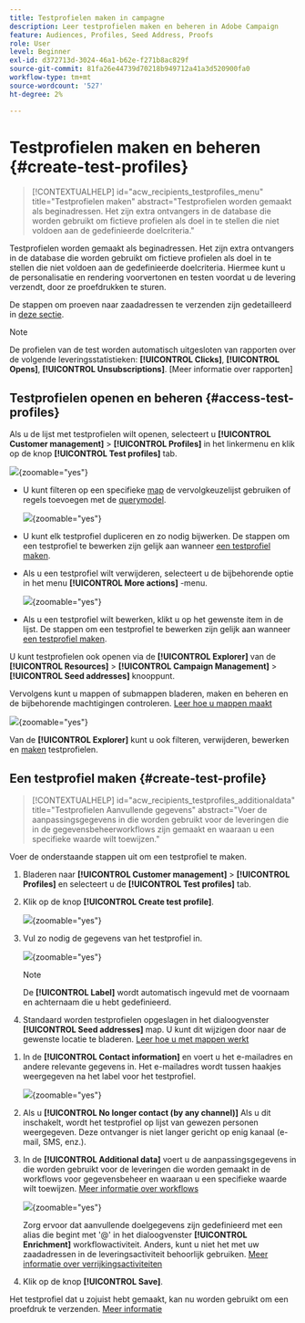 ```yaml
---
title: Testprofielen maken in campagne
description: Leer testprofielen maken en beheren in Adobe Campaign
feature: Audiences, Profiles, Seed Address, Proofs
role: User
level: Beginner
exl-id: d372713d-3024-46a1-b62e-f271b8ac829f
source-git-commit: 81fa26e44739d70218b949712a41a3d520900fa0
workflow-type: tm+mt
source-wordcount: '527'
ht-degree: 2%

---
```


# Testprofielen maken en beheren {#create-test-profiles}

>[!CONTEXTUALHELP]
>id="acw_recipients_testprofiles_menu"
>title="Testprofielen maken"
>abstract="Testprofielen worden gemaakt als beginadressen. Het zijn extra ontvangers in de database die worden gebruikt om fictieve profielen als doel in te stellen die niet voldoen aan de gedefinieerde doelcriteria."

Testprofielen worden gemaakt als beginadressen. Het zijn extra ontvangers in de database die worden gebruikt om fictieve profielen als doel in te stellen die niet voldoen aan de gedefinieerde doelcriteria. Hiermee kunt u de personalisatie en rendering voorvertonen en testen voordat u de levering verzendt, door ze proefdrukken te sturen.

<!--Learn more on test profiles in the [Campaign v8 (client console) documentation](https://experienceleague.adobe.com/docs/campaign/campaign-v8/audience/add-profiles/test-profiles.html){target="_blank"}.-->

De stappen om proeven naar zaadadressen te verzenden zijn gedetailleerd in [deze sectie](../preview-test/test-deliveries.md#test-profiles).

>[!NOTE]
>
>De profielen van de test worden automatisch uitgesloten van rapporten over de volgende leveringsstatistieken: **[!UICONTROL Clicks]**, **[!UICONTROL Opens]**, **[!UICONTROL Unsubscriptions]**. [Meer informatie over rapporten]

## Testprofielen openen en beheren {#access-test-profiles}

Als u de lijst met testprofielen wilt openen, selecteert u **[!UICONTROL Customer management]** > **[!UICONTROL Profiles]** in het linkermenu en klik op de knop **[!UICONTROL Test profiles]** tab.

![](assets/test-profile-list.png){zoomable=&quot;yes&quot;}

* U kunt filteren op een specifieke [map](../get-started/permissions.md#folders) de vervolgkeuzelijst gebruiken of regels toevoegen met de [querymodel](../query/query-modeler-overview.md).

  ![](assets/test-profile-list-filters.png){zoomable=&quot;yes&quot;}

* U kunt elk testprofiel dupliceren en zo nodig bijwerken. De stappen om een testprofiel te bewerken zijn gelijk aan wanneer [een testprofiel maken](#create-test-profile).

* Als u een testprofiel wilt verwijderen, selecteert u de bijbehorende optie in het menu **[!UICONTROL More actions]** -menu.

  ![](assets/test-profile-list-delete.png){zoomable=&quot;yes&quot;}

* Als u een testprofiel wilt bewerken, klikt u op het gewenste item in de lijst. De stappen om een testprofiel te bewerken zijn gelijk aan wanneer [een testprofiel maken](#create-test-profile).

U kunt testprofielen ook openen via de **[!UICONTROL Explorer]** van de **[!UICONTROL Resources]** > **[!UICONTROL Campaign Management]** > **[!UICONTROL Seed addresses]** knooppunt.

Vervolgens kunt u mappen of submappen bladeren, maken en beheren en de bijbehorende machtigingen controleren. [Leer hoe u mappen maakt](../get-started/permissions.md#folders)

![](assets/test-profiles-folders.png){zoomable=&quot;yes&quot;}

Van de **[!UICONTROL Explorer]** kunt u ook filteren, verwijderen, bewerken en [maken](#create-test-profile) testprofielen.

## Een testprofiel maken {#create-test-profile}

>[!CONTEXTUALHELP]
>id="acw_recipients_testprofiles_additionaldata"
>title="Testprofielen Aanvullende gegevens"
>abstract="Voer de aanpassingsgegevens in die worden gebruikt voor de leveringen die in de gegevensbeheerworkflows zijn gemaakt en waaraan u een specifieke waarde wilt toewijzen."

Voer de onderstaande stappen uit om een testprofiel te maken.

1. Bladeren naar **[!UICONTROL Customer management]** > **[!UICONTROL Profiles]** en selecteert u de **[!UICONTROL Test profiles]** tab.

1. Klik op de knop **[!UICONTROL Create test profile]**.

   ![](assets/test-profile-create.png){zoomable=&quot;yes&quot;}

1. Vul zo nodig de gegevens van het testprofiel in. <!--Most of the fields are the same as when creating profiles. [Learn more]-->

   ![](assets/test-profile-details.png){zoomable=&quot;yes&quot;}

   >[!NOTE]
   >
   >De **[!UICONTROL Label]** wordt automatisch ingevuld met de voornaam en achternaam die u hebt gedefinieerd.

1. Standaard worden testprofielen opgeslagen in het dialoogvenster **[!UICONTROL Seed addresses]** map. U kunt dit wijzigen door naar de gewenste locatie te bladeren. [Leer hoe u met mappen werkt](../get-started/permissions.md#folders)

   <!--![](assets/test-profile-folder.png){zoomable="yes"}-->

<!--
You do not need to enter all fields of each tab when creating a seed address. Missing personalization elements are entered randomly during delivery analysis. (Not valid?)
-->

1. In de **[!UICONTROL Contact information]** en voert u het e-mailadres en andere relevante gegevens in. Het e-mailadres wordt tussen haakjes weergegeven na het label voor het testprofiel.

   ![](assets/test-profile-address.png){zoomable=&quot;yes&quot;}

1. Als u **[!UICONTROL No longer contact (by any channel)]** Als u dit inschakelt, wordt het testprofiel op lijst van gewezen personen weergegeven. Deze ontvanger is niet langer gericht op enig kanaal (e-mail, SMS, enz.).

1. In de **[!UICONTROL Additional data]** voert u de aanpassingsgegevens in die worden gebruikt voor de leveringen die worden gemaakt in de workflows voor gegevensbeheer en waaraan u een specifieke waarde wilt toewijzen. [Meer informatie over workflows](../workflows/gs-workflows.md)

   ![](assets/test-profile-additional-data.png){zoomable=&quot;yes&quot;}

   Zorg ervoor dat aanvullende doelgegevens zijn gedefinieerd met een alias die begint met &#39;@&#39; in het dialoogvenster **[!UICONTROL Enrichment]** workflowactiviteit. Anders, kunt u niet het met uw zaadadressen in de leveringsactiviteit behoorlijk gebruiken. [Meer informatie over verrijkingsactiviteiten](../workflows/activities/enrichment.md)

1. Klik op de knop **[!UICONTROL Save]**.

Het testprofiel dat u zojuist hebt gemaakt, kan nu worden gebruikt om een proefdruk te verzenden. [Meer informatie](../preview-test/test-deliveries.md#test-profiles)

<!--Use test profiles in Direct mail? cf v7/v8-->
